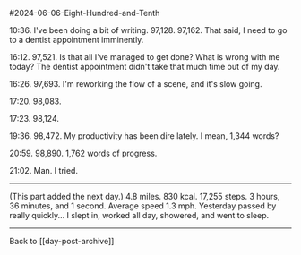 #2024-06-06-Eight-Hundred-and-Tenth

10:36.  I've been doing a bit of writing.  97,128.  97,162.  That said, I need to go to a dentist appointment imminently.

16:12.  97,521.  Is that all I've managed to get done?  What is wrong with me today?  The dentist appointment didn't take that much time out of my day.

16:26.  97,693.  I'm reworking the flow of a scene, and it's slow going.

17:20.  98,083.

17:23.  98,124.

19:36.  98,472.  My productivity has been dire lately.  I mean, 1,344 words?

20:59.  98,890.  1,762 words of progress.

21:02.  Man.  I tried.

---
(This part added the next day.)  4.8 miles.  830 kcal.  17,255 steps.  3 hours, 36 minutes, and 1 second.  Average speed 1.3 mph.  Yesterday passed by really quickly...  I slept in, worked all day, showered, and went to sleep.

---
Back to [[day-post-archive]]